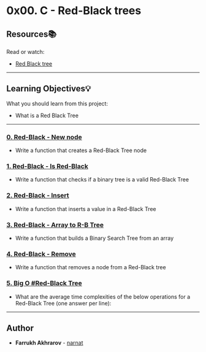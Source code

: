 # 0x00. C - Red-Black trees

## Resources:books:
Read or watch:
* [Red Black tree](https://intranet.hbtn.io/rltoken/HvPYStQU0-J2nKpNa7gUxA)

---
## Learning Objectives:bulb:
What you should learn from this project:

* What is a Red Black Tree
---

### [0. Red-Black - New node](./0-rb_tree_node.c)
* Write a function that creates a Red-Black Tree node


### [1. Red-Black - Is Red-Black](./1-rb_tree_is_valid.c)
* Write a function that checks if a binary tree is a valid Red-Black Tree


### [2. Red-Black - Insert](./2-rb_tree_insert.c)
* Write a function that inserts a value in a Red-Black Tree


### [3. Red-Black - Array to R-B Tree](./3-array_to_rb_tree.c)
* Write a function that builds a Binary Search Tree from an array


### [4. Red-Black - Remove](./4-rb_tree_remove.c)
* Write a function that removes a node from a Red-Black tree


### [5. Big O #Red-Black Tree](./5-O)
* What are the average time complexities of the below operations for a Red-Black Tree (one answer per line):

---

## Author
* **Farrukh Akhrarov** - [narnat](https://github.com/narnat)

